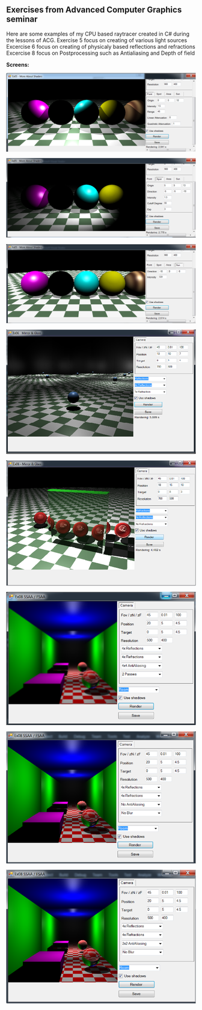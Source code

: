 
## Exercises from Advanced Computer Graphics seminar   

Here are some examples of my CPU based raytracer created in C# during the lessons of ACG.
Exercise 5 focus on creating of various light sources
Excercise 6 focus on creating of physicaly based reflections and refractions
Excercise 8 focus on Postprocessing such as Antialiasing and  Depth of field  

**Screens:**

![Excercise 5 - Point Light](https://github.com/sarvasrobert/Scholar/blob/master/Advanced%20Computer%20Graphics/cv5_1.png?raw=true)

![Excercise 5 - Spot Light](https://github.com/sarvasrobert/Scholar/blob/master/Advanced%20Computer%20Graphics/cv5_2.png?raw=true)

![Excercise 5 - Sun Light](https://github.com/sarvasrobert/Scholar/blob/master/Advanced%20Computer%20Graphics/cv5_3.png?raw=true)

![Excercise 6 - Reflections](https://github.com/sarvasrobert/Scholar/blob/master/Advanced%20Computer%20Graphics/cv6_1.png?raw=true)

![Excercise 6 - Refractions](https://github.com/sarvasrobert/Scholar/blob/master/Advanced%20Computer%20Graphics/cv6_2.png?raw=true)

![Excercise 8 - Blur ](https://github.com/sarvasrobert/Scholar/blob/master/Advanced%20Computer%20Graphics/cv8_1.png?raw=true)

![Excercise 8 - Refle./Refra.](https://github.com/sarvasrobert/Scholar/blob/master/Advanced%20Computer%20Graphics/cv8_2.png?raw=true)

![Excercise 8 - SSAA/FSAA ](https://github.com/sarvasrobert/Scholar/blob/master/Advanced%20Computer%20Graphics/cv8_3.png?raw=true)	
